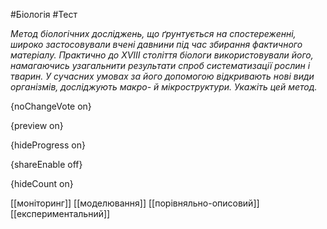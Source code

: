 #Біологія #Тест

*Метод біологічних досліджень, що ґрунтується на спостереженні, широко  застосовували вчені давнини під час збирання фактичного матеріалу.  Практично до XVIII століття біологи використовували його, намагаючись  узагальнити результати спроб систематизації рослин і тварин. У сучасних  умовах за його допомогою відкривають нові види організмів, досліджують  макро- й мікроструктури. Укажіть цей метод.*

{noChangeVote on}

{preview on}

{hideProgress on}

{shareEnable off}

{hideCount on}

[[моніторинг]]
[[моделювання]]
[[порівняльно-описовий]]
[[експериментальний]]
